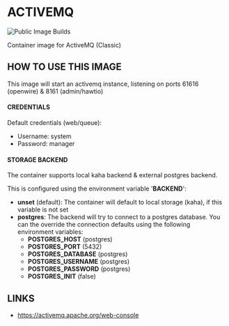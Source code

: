 # ACTIVEMQ

![Public Image Builds](https://github.com/Kreditorforeningens-Driftssentral-DA/container-image-activemq/workflows/Packer%20Public/badge.svg?branch=main)

Container image for ActiveMQ (Classic)

## HOW TO USE THIS IMAGE
This image will start an activemq instance, listening on ports 61616 (openwire) & 8161 (admin/hawtio)

#### CREDENTIALS
Default credentials (web/queue):
  * Username: system
  * Password: manager

#### STORAGE BACKEND
The container supports local kaha backend & external postgres backend.

This is configured using the environment variable '**BACKEND**':
  * **unset** (default): The container will default to local storage (kaha), if this variable is not set
  * **postgres**: The backend will try to connect to a postgres database. You can the override the connection defaults using the following environment variables:
      * **POSTGRES_HOST** (postgres)
      * **POSTGRES_PORT** (5432)
      * **POSTGRES_DATABASE** (postgres)
      * **POSTGRES_USERNAME** (postgres)
      * **POSTGRES_PASSWORD** (postgres)
      * **POSTGRES_INIT** (false)

## LINKS
  * https://activemq.apache.org/web-console
